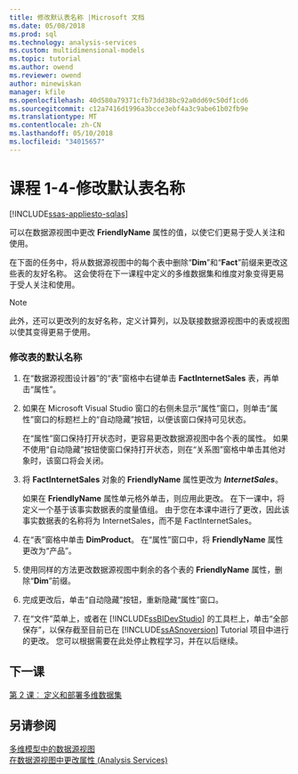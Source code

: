 ```yaml
---
title: 修改默认表名称 |Microsoft 文档
ms.date: 05/08/2018
ms.prod: sql
ms.technology: analysis-services
ms.custom: multidimensional-models
ms.topic: tutorial
ms.author: owend
ms.reviewer: owend
author: minewiskan
manager: kfile
ms.openlocfilehash: 40d580a79371cfb73dd38bc92a0dd69c50df1cd6
ms.sourcegitcommit: c12a7416d1996a3bcce3ebf4a3c9abe61b02fb9e
ms.translationtype: MT
ms.contentlocale: zh-CN
ms.lasthandoff: 05/10/2018
ms.locfileid: "34015657"
---
```

# <a name="lesson-1-4---modifying-default-table-names"></a>课程 1-4-修改默认表名称
[!INCLUDE[ssas-appliesto-sqlas](../includes/ssas-appliesto-sqlas.md)]

可以在数据源视图中更改 **FriendlyName** 属性的值，以使它们更易于受人关注和使用。  
  
在下面的任务中，将从数据源视图中的每个表中删除“**Dim**”和“**Fact**”前缀来更改这些表的友好名称。 这会使将在下一课程中定义的多维数据集和维度对象变得更易于受人关注和使用。  
  
> [!NOTE]  
> 此外，还可以更改列的友好名称，定义计算列，以及联接数据源视图中的表或视图以使其变得更易于使用。  
  
### <a name="to-modify-the-default-name-of-a-table"></a>修改表的默认名称  
  
1.  在“数据源视图设计器”的“表”窗格中右键单击 **FactInternetSales** 表，再单击“属性”。  
  
2.  如果在 Microsoft Visual Studio 窗口的右侧未显示“属性”窗口，则单击“属性”窗口的标题栏上的“自动隐藏”按钮，以便该窗口保持可见状态。  
  
    在“属性”窗口保持打开状态时，更容易更改数据源视图中各个表的属性。 如果不使用“自动隐藏”按钮使窗口保持打开状态，则在“关系图”窗格中单击其他对象时，该窗口将会关闭。  
  
3.  将 **FactInternetSales** 对象的 **FriendlyName** 属性更改为 ***InternetSales***。  
  
    如果在 **FriendlyName** 属性单元格外单击，则应用此更改。 在下一课中，将定义一个基于该事实数据表的度量值组。 由于您在本课中进行了更改，因此该事实数据表的名称将为 InternetSales，而不是 FactInternetSales。  
  
4.  在“表”窗格中单击 **DimProduct**。 在“属性”窗口中，将 **FriendlyName** 属性更改为“产品”。  
  
5.  使用同样的方法更改数据源视图中剩余的各个表的 **FriendlyName** 属性，删除“**Dim**”前缀。  
  
6.  完成更改后，单击“自动隐藏”按钮，重新隐藏“属性”窗口。  
  
7.  在“文件”菜单上，或者在 [!INCLUDE[ssBIDevStudio](../includes/ssbidevstudio-md.md)] 的工具栏上，单击“全部保存”，以保存截至目前已在 [!INCLUDE[ssASnoversion](../includes/ssasnoversion-md.md)] Tutorial 项目中进行的更改。 您可以根据需要在此处停止教程学习，并在以后继续。  
  
## <a name="next-lesson"></a>下一课  
[第 2 课︰ 定义和部署多维数据集](../analysis-services/lesson-2-defining-and-deploying-a-cube.md)  
  
## <a name="see-also"></a>另请参阅  
[多维模型中的数据源视图](../analysis-services/multidimensional-models/data-source-views-in-multidimensional-models.md)  
[在数据源视图中更改属性 (Analysis Services)](../analysis-services/multidimensional-models/change-properties-in-a-data-source-view-analysis-services.md)  
  
  
  
